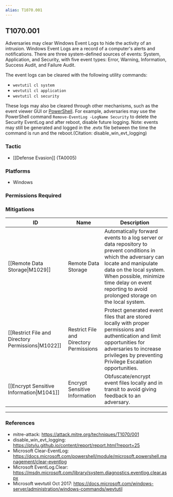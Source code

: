 ```yaml
---
alias: T1070.001
---
```


## T1070.001

Adversaries may clear Windows Event Logs to hide the activity of an intrusion. Windows Event Logs are a record of a computer's alerts and notifications. There are three system-defined sources of events: System, Application, and Security, with five event types: Error, Warning, Information, Success Audit, and Failure Audit.

The event logs can be cleared with the following utility commands:

* <code>wevtutil cl system</code>
* <code>wevtutil cl application</code>
* <code>wevtutil cl security</code>

These logs may also be cleared through other mechanisms, such as the event viewer GUI or [PowerShell](https://attack.mitre.org/techniques/T1059/001). For example, adversaries may use the PowerShell command <code>Remove-EventLog -LogName Security</code> to delete the Security EventLog and after reboot, disable future logging. Note: events may still be generated and logged in the .evtx file between the time the command is run and the reboot.(Citation: disable_win_evt_logging)


### Tactic
- [[Defense Evasion]] (TA0005)

### Platforms
- Windows

### Permissions Required

### Mitigations

| ID | Name | Description |
| --- | --- | --- |
| [[Remote Data Storage\|M1029]] | Remote Data Storage | Automatically forward events to a log server or data repository to prevent conditions in which the adversary can locate and manipulate data on the local system. When possible, minimize time delay on event reporting to avoid prolonged storage on the local system. |
| [[Restrict File and Directory Permissions\|M1022]] | Restrict File and Directory Permissions | Protect generated event files that are stored locally with proper permissions and authentication and limit opportunities for adversaries to increase privileges by preventing Privilege Escalation opportunities. |
| [[Encrypt Sensitive Information\|M1041]] | Encrypt Sensitive Information | Obfuscate/encrypt event files locally and in transit to avoid giving feedback to an adversary. |


---
### References

- mitre-attack: https://attack.mitre.org/techniques/T1070/001
- disable_win_evt_logging: https://ptylu.github.io/content/report/report.html?report=25
- Microsoft Clear-EventLog: https://docs.microsoft.com/powershell/module/microsoft.powershell.management/clear-eventlog
- Microsoft EventLog.Clear: https://msdn.microsoft.com/library/system.diagnostics.eventlog.clear.aspx
- Microsoft wevtutil Oct 2017: https://docs.microsoft.com/windows-server/administration/windows-commands/wevtutil
